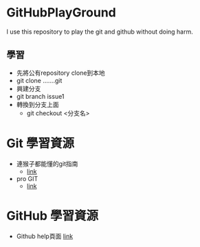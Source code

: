 # GitHubPlayGround
I use this repository to play the git and github without doing harm.

## 學習
- 先將公有repository clone到本地
 - git clone .......git <local name>
- 興建分支
 - git branch issue1
- 轉換到分支上面
    - git checkout <分支名>

# Git 學習資源
- 連猴子都能懂的git指南
    - [link](https://backlogtool.com/git-guide/tw/)
- pro GIT
    - [link]()
# GitHub 學習資源
- Github help頁面 [link](https://help.github.com/)
